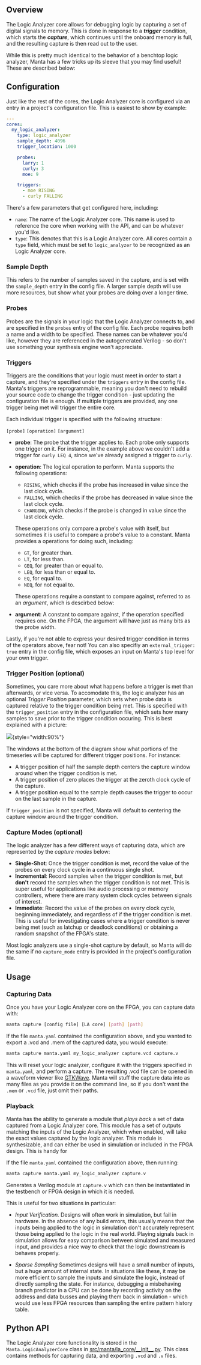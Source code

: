 ## Overview

The Logic Analyzer core allows for debugging logic by capturing a set of digital signals to memory. This is done in response to a ___trigger___ condition, which starts the ___capture___, which continues until the onboard memory is full, and the resulting capture is then read out to the user.

While this is pretty much identical to the behavior of a benchtop logic analyzer, Manta has a few tricks up its sleeve that you may find useful! These are described below:

## Configuration

Just like the rest of the cores, the Logic Analyzer core is configured via an entry in a project's configuration file. This is easiest to show by example:

```yaml
---
cores:
  my_logic_analyzer:
    type: logic_analyzer
    sample_depth: 4096
    trigger_location: 1000

    probes:
      larry: 1
      curly: 3
      moe: 9

    triggers:
      - moe RISING
      - curly FALLING
```

There's a few parameters that get configured here, including:

- `name`: The name of the Logic Analyzer core. This name is used to reference the core when working with the API, and can be whatever you'd like.
- `type`: This denotes that this is a Logic Analyzer core. All cores contain a `type` field, which must be set to `logic_analyzer` to be recognized as an Logic Analyzer core.

### Sample Depth
This refers to the number of samples saved in the capture, and is set with the `sample_depth` entry in the config file. A larger sample depth will use more resources, but show what your probes are doing over a longer time.

### Probes
Probes are the signals in your logic that the Logic Analyzer connects to, and are specified in the `probes` entry of the config file. Each probe requires both a name and a width to be specified. These names can be whatever you'd like, however they are referenced in the autogenerated Verilog - so don't use something your synthesis engine won't appreciate.

### Triggers
Triggers are the conditions that your logic must meet in order to start a capture, and they're specified under the `triggers` entry in the config file. Manta's triggers are reprogrammable, meaning you don't need to rebuild your source code to change the trigger condition - just updating the configuration file is enough. If multiple triggers are provided, any one trigger being met will trigger the entire core.

Each individual trigger is specified with the following structure:

`[probe]` `[operation]` `[argument]`

- __probe__: The probe that the trigger applies to. Each probe only supports one trigger on it. For instance, in the example above we couldn't add a trigger for `curly LEQ 4`, since we've already assigned a trigger to `curly`.

- __operation__: The logical operation to perform. Manta supports the following operations:
    - `RISING`, which checks if the probe has increased in value since the last clock cycle.
    - `FALLING`, which checks if the probe has decreased in value since the last clock cycle.
    - `CHANGING`, which checks if the probe is changed in value since the last clock cycle.

    These operations only compare a probe's value with itself, but sometimes it is useful to compare a probe's value to a constant. Manta provides a operations for doing such, including:

    - `GT`,  for greater than.
    - `LT`,  for less than.
    - `GEQ`, for greater than or equal to.
    - `LEQ`, for less than or equal to.
    - `EQ`, for equal to.
    - `NEQ`, for not equal to.

    These operations require a constant to compare against, referred to as an _argument_, which is descirbed below:

- __argument__: A constant to compare against, if the operation specified requires one. On the FPGA, the argument will have just as many bits as the probe width.

Lastly, if you're not able to express your desired trigger condition in terms of the operators above, fear not! You can also specifiy an `external_trigger: true` entry in the config file, which exposes an input on Manta's top level for your own trigger.

### Trigger Position (optional)
Sometimes, you care more about what happens before a trigger is met than afterwards, or vice versa. To accomodate this, the logic analyzer has an optional _Trigger Position_ parameter, which sets when probe data is captured relative to the trigger condition being met. This is specified with the `trigger_position` entry in the configuration file, which sets how many samples to save prior to the trigger condition occuring. This is best explained with a picture:

![](assets/trigger_positions.png){style="width:90%"}

The windows at the bottom of the diagram show what portions of the timeseries will be captured for different trigger positions. For instance:

- A trigger position of half the sample depth centers the capture window around when the trigger condition is met.
- A trigger position of zero places the trigger at the zeroth clock cycle of the capture.
- A trigger position equal to the sample depth causes the trigger to occur on the last sample in the capture.

If `trigger_position` is not specified, Manta will default to centering the capture window around the trigger condition.

### Capture Modes (optional)
The logic analyzer has a few different ways of capturing data, which are represented by the _capture modes_ below:

- __Single-Shot__: Once the trigger condition is met, record the value of the probes on every clock cycle in a continuous single shot.
- __Incremental__: Record samples when the trigger condition is met, but __don't__ record the samples when the trigger condition is not met. This is super useful for applications like audio processing or memory controllers, where there are many system clock cycles between signals of interest.
- __Immediate__: Record the value of the probes on every clock cycle, beginning immediately, and regardless of if the trigger condition is met. This is useful for investigating cases where a trigger condition is never being met (such as latchup or deadlock conditions) or obtaining a random snapshot of the FPGA's state.

Most logic analyzers use a single-shot capture by default, so Manta will do the same if no `capture_mode` entry is provided in the project's configuration file.

## Usage

### Capturing Data

Once you have your Logic Analyzer core on the FPGA, you can capture data with:

```bash
manta capture [config file] [LA core] [path] [path]
```

If the file `manta.yaml` contained the configuration above, and you wanted to export a .vcd and .mem of the captured data, you would execute:

```bash
manta capture manta.yaml my_logic_analyzer capture.vcd capture.v
```

This will reset your logic analyzer, configure it with the triggers specified in `manta.yaml`, and perform a capture. The resulting .vcd file can be opened in a waveform viewer like [GTKWave](https://gtkwave.sourceforge.net/). Manta will stuff the capture data into as many files as you provide it on the command line, so if you don't want the `.mem` or `.vcd` file, just omit their paths.


### Playback

Manta has the ability to generate a module that _plays back_ a set of data captured from a Logic Analyzer core. This module has a set of outputs matching the inputs of the Logic Analyzer, which when enabled, will take the exact values captured by the logic analyzer. This module is synthesizable, and can either be used in simulation or included in the FPGA design. This is handy for

If the file `manta.yaml` contained the configuration above, then running:
```bash
manta capture manta.yaml my_logic_analyzer capture.v
```

Generates a Verilog module at `capture.v` which can then be instantiated in the testbench or FPGA design in which it is needed.

This is useful for two situations in particular:

- _Input Verification._ Designs will often work in simulation, but fail in hardware. In the absence of any build errors, this usually means that the inputs being applied to the logic in simulation don't accurately represent those being applied to the logic in the real world. Playing signals back in simulation allows for easy comparison between simulated and measured input, and provides a nice way to check that the logic downstream is behaves properly.

- _Sparse Sampling_ Sometimes designs will have a small number of inputs, but a huge amount of internal state. In situations like these, it may be more efficient to sample the inputs and simulate the logic, instead of directly sampling the state. For instance, debugging a misbehaving branch predictor in a CPU can be done by recording activity on the address and data busses and playing them back in simulation - which would use less FPGA resources than sampling the entire pattern history table.

## Python API
The Logic Analyzer core functionality is stored in the `Manta.LogicAnalyzerCore` class in [src/manta/la_core/\_\_init\_\_.py](https://github.com/fischermoseley/manta/blob/main/src/manta/la_core/__init__.py). This class contains methods for capturing data, and exporting `.vcd` and `.v` files.

